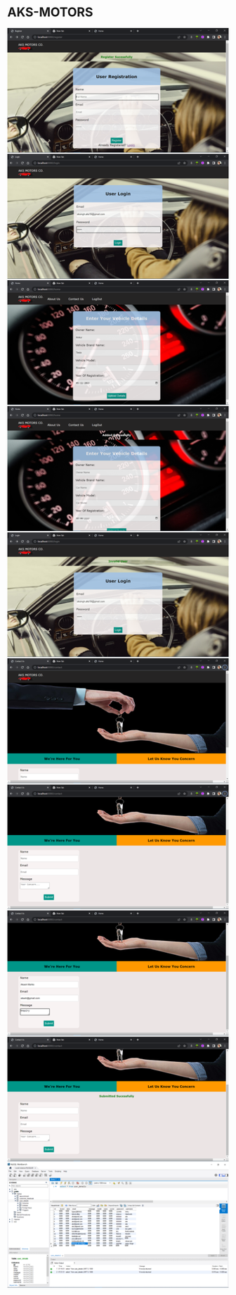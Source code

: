 # AKS-MOTORS
![](Xenonstack%20Project%20Snaps/Screenshot%20(19).png)
![](Xenonstack%20Project%20Snaps/Screenshot%20(20).png)
![](Xenonstack%20Project%20Snaps/Screenshot%20(21).png)
![](Xenonstack%20Project%20Snaps/Screenshot%20(22).png)
![](Xenonstack%20Project%20Snaps/Screenshot%20(23).png)
![](Xenonstack%20Project%20Snaps/Screenshot%20(24).png)
![](Xenonstack%20Project%20Snaps/Screenshot%20(25).png)
![](Xenonstack%20Project%20Snaps/Screenshot%20(26).png)
![](Xenonstack%20Project%20Snaps/Screenshot%20(27).png)
![](Xenonstack%20Project%20Snaps/Screenshot%20(28).png)
